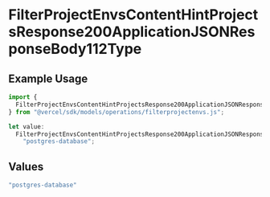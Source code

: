 # FilterProjectEnvsContentHintProjectsResponse200ApplicationJSONResponseBody112Type

## Example Usage

```typescript
import {
  FilterProjectEnvsContentHintProjectsResponse200ApplicationJSONResponseBody112Type,
} from "@vercel/sdk/models/operations/filterprojectenvs.js";

let value:
  FilterProjectEnvsContentHintProjectsResponse200ApplicationJSONResponseBody112Type =
    "postgres-database";
```

## Values

```typescript
"postgres-database"
```